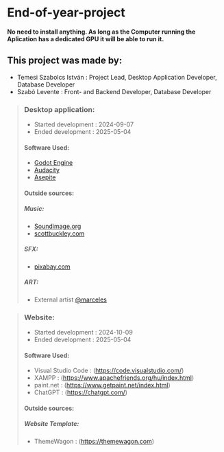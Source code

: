 # End-of-year-project

**No need to install anything. As long as the Computer running the Aplication has a dedicated GPU it will be able to run it.**

## This project was made by:
- Temesi Szabolcs István : Project Lead, Desktop Application Developer, Database Developer
- Szabó Levente : Front- and Backend Developer, Database Developer

>### Desktop application:
>- Started development : 2024-09-07
>- Ended development : 2025-05-04
>#### Software Used:
>- [Godot Engine](https://godotengine.org)
>- [Audacity](https://www.audacityteam.org)
>- [Asepite](https://www.aseprite.org)
>#### Outside sources:
>##### Music:
>- [Soundimage.org](https://soundimage.org)
>- [scottbuckley.com](https://www.scottbuckley.com.au/library/)
>##### SFX:
>- [pixabay.com](https://pixabay.com)
>##### ART:
>- External artist [@marceles](https://marceles.carrd.co)

>### Website:
>- Started development : 2024-10-09
>- Ended development : 2025-05-04
>#### Software Used:
>- Visual Studio Code : (https://code.visualstudio.com/)
>- XAMPP : (https://www.apachefriends.org/hu/index.html)
>- paint.net : (https://www.getpaint.net/index.html)
>- ChatGPT : (https://chatgpt.com/)
>#### Outside sources:
>##### Website Template:
>- ThemeWagon : (https://themewagon.com)
